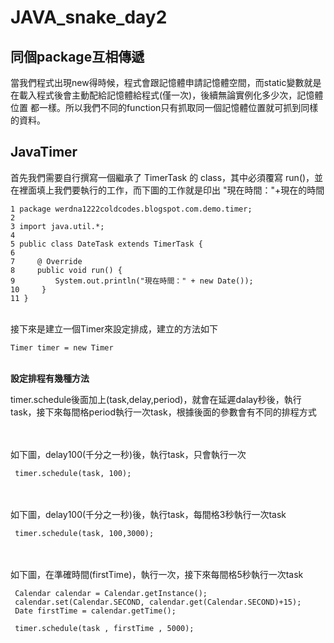 # JAVA_snake_day2

## 同個package互相傳遞

  當我們程式出現new得時候，程式會跟記憶體申請記憶體空間，而static變數就是在載入程式後會主動配給記憶體給程式(僅一次)，後續無論實例化多少次，記憶體位置   都一樣。所以我們不同的function只有抓取同一個記憶體位置就可抓到同樣的資料。
  
## JavaTimer
  
  首先我們需要自行撰寫一個繼承了 TimerTask 的 class，其中必須覆寫 run()，並在裡面填上我們要執行的工作，而下圖的工作就是印出 "現在時間："+現在的時間
  
  ```
  1 package werdna1222coldcodes.blogspot.com.demo.timer;
  2 
  3 import java.util.*;
  4 
  5 public class DateTask extends TimerTask {
  6     
  7     @ Override
  8     public void run() {
  9         System.out.println("現在時間：" + new Date());
 10     }
 11 }
  ```
  <br>
  接下來是建立一個Timer來設定排成，建立的方法如下
  
  ```
  Timer timer = new Timer
  ```
  <br>
  <strong>設定排程有幾種方法</strong>
  
  timer.schedule後面加上(task,delay,period)，就會在延遲dalay秒後，執行task，接下來每間格period執行一次task，根據後面的參數會有不同的排程方式
  
  <br><br>
  如下圖，delay100(千分之一秒)後，執行task，只會執行一次
  ```
   timer.schedule(task, 100);
  ```
  <br><br>
  如下圖，delay100(千分之一秒)後，執行task，每間格3秒執行一次task
  ```
   timer.schedule(task, 100,3000);
  ```
  <br><br>
  如下圖，在準確時間(firstTime)，執行一次，接下來每間格5秒執行一次task
  ```
   Calendar calendar = Calendar.getInstance();
   calendar.set(Calendar.SECOND, calendar.get(Calendar.SECOND)+15);
   Date firstTime = calendar.getTime();
   
   timer.schedule(task , firstTime , 5000);
   
  ```
